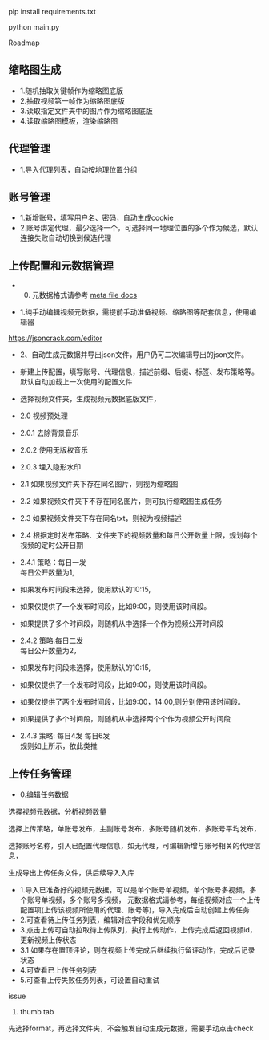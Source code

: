 
pip install requirements.txt 

python main.py


Roadmap

## 缩略图生成

* 1.随机抽取关键帧作为缩略图底版 
* 2.抽取视频第一帧作为缩略图底版
* 3.读取指定文件夹中的图片作为缩略图底版
* 4.读取缩略图模板，渲染缩略图


## 代理管理           
* 1.导入代理列表，自动按地理位置分组

## 账号管理

* 1.新增账号，填写用户名、密码，自动生成cookie
* 2.账号绑定代理，最少选择一个，可选择同一地理位置的多个作为候选，默认连接失败自动切换到候选代理



## 上传配置和元数据管理

* 0. 元数据格式请参考 [meta file docs](meta-json-docs.md)



* 1.纯手动编辑视频元数据，需提前手动准备视频、缩略图等配套信息，使用编辑器


https://jsoncrack.com/editor


* 2、自动生成元数据并导出json文件，用户仍可二次编辑导出的json文件。

* 新建上传配置，填写账号、代理信息，描述前缀、后缀、标签、发布策略等。
默认自动加载上一次使用的配置文件

* 选择视频文件夹，生成视频元数据底版文件，

* 2.0 视频预处理
* 2.0.1 去除背景音乐
* 2.0.2 使用无版权音乐
* 2.0.3 埋入隐形水印
* 2.1 如果视频文件夹下存在同名图片，则视为缩略图
* 2.2 如果视频文件夹下不存在同名图片，则可执行缩略图生成任务
* 2.3 如果视频文件夹下存在同名txt，则视为视频描述
* 2.4 根据定时发布策略、文件夹下的视频数量和每日公开数量上限，规划每个视频的定时公开日期
* 2.4.1 策略：每日一发              
每日公开数量为1,
* 如果发布时间段未选择，使用默认的10:15,
* 如果仅提供了一个发布时间段，比如9:00，则使用该时间段。
* 如果提供了多个时间段，则随机从中选择一个作为视频公开时间段

* 2.4.2 策略:每日二发           
每日公开数量为2，
* 如果发布时间段未选择，使用默认的10:15,
* 如果仅提供了一个发布时间段，比如9:00，则使用该时间段。
* 如果仅提供了两个发布时间段，比如9:00，14:00,则分别使用该时间段。
* 如果提供了多个时间段，则随机从中选择两个个作为视频公开时间段

* 2.4.3 策略: 每日4发 每日6发           
规则如上所示，依此类推




## 上传任务管理

* 0.编辑任务数据            

选择视频元数据，分析视频数量

选择上传策略，单账号发布，主副账号发布，多账号随机发布，多账号平均发布，

选择账号名称，引入已配置代理信息，如无代理，可编辑新增与账号相关的代理信息，

生成导出上传任务文件，供后续导入入库


* 1.导入已准备好的视频元数据，可以是单个账号单视频，单个账号多视频，多个账号单视频，多个账号多视频，
元数据格式请参考，每组视频对应一个上传配置项(上传该视频所使用的代理、账号等)，导入完成后自动创建上传任务
* 2.可查看待上传任务列表，编辑对应字段和优先顺序
* 3.点击上传可自动拉取待上传队列，执行上传动作，上传完成后返回视频id，更新视频上传状态
* 3.1 如果存在置顶评论，则在视频上传完成后继续执行留评动作，完成后记录状态
* 4.可查看已上传任务列表
* 5.可查看上传失败任务列表，可设置自动重试




issue


1. thumb tab

先选择format，再选择文件夹，不会触发自动生成元数据，需要手动点击check

